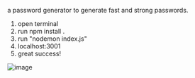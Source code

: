 a password generator to generate fast and strong passwords.


1. open terminal
2. run npm install .
3. run "nodemon index.js"
4. localhost:3001
5. great success!

![image](https://github.com/user-attachments/assets/828a06b2-ce95-46a6-9786-fa10d191f6e2)

